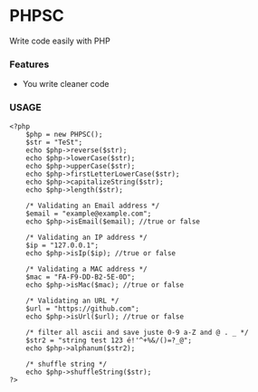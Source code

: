 # PHPSC
Write code easily with PHP

### Features

- You write cleaner code

### USAGE

    <?php
        $php = new PHPSC();
        $str = "TeSt";
        echo $php->reverse($str);
        echo $php->lowerCase($str);
        echo $php->upperCase($str);
        echo $php->firstLetterLowerCase($str);
        echo $php->capitalizeString($str);
        echo $php->length($str);

        /* Validating an Email address */
        $email = "example@example.com";
        echo $php->isEmail($email); //true or false

        /* Validating an IP address */
        $ip = "127.0.0.1";
        echo $php->isIp($ip); //true or false

        /* Validating a MAC address */
        $mac = "FA-F9-DD-B2-5E-0D";
        echo $php->isMac($mac); //true or false

        /* Validating an URL */
        $url = "https://github.com";
        echo $php->isUrl($url); //true or false

        /* filter all ascii and save juste 0-9 a-Z and @ . _ */
        $str2 = "string test 123 é!'^+%&/()=?_@";
        echo $php->alphanum($str2);

        /* shuffle string */
        echo $php->shuffleString($str);
    ?>
    
